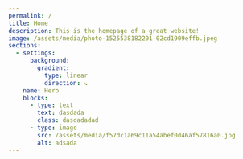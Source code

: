 ```yaml
---
permalink: /
title: Home
description: This is the homepage of a great website!
image: /assets/media/photo-1525538182201-02cd1909effb.jpeg
sections:
  - settings:
      background:
        gradient:
          type: linear
          direction: ↘
    name: Hero
    blocks:
      - type: text
        text: dasdada
        class: dasdadadad
      - type: image
        src: /assets/media/f57dc1a69c11a54abef0d46af57816a0.jpg
        alt: adsada
---
```

